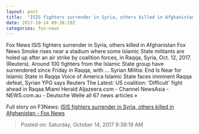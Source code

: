 ```yaml
---
layout: post
title:  "ISIS fighters surrender in Syria, others killed in Afghanistan - Fox News"
date: 2017-10-14 09:38:19Z
categories: fox-news
---
```


Fox News ISIS fighters surrender in Syria, others killed in Afghanistan Fox News Smoke rises near a stadium where some Islamic State militants are holed up after an air strike by coalition forces, in Raqqa, Syria, Oct. 12, 2017. (Reuters). Around 100 fighters from the Islamic State group have surrendered since Friday in Raqqa, with ... Syrian Militia: End Is Near for Islamic State in Raqqa Voice of America Islamic State faces imminent Raqqa defeat, Syrian YPG says Reuters The Latest: US coalition: 'Difficult' fight ahead in Raqaa Miami Herald Aljazeera.com - Channel NewsAsia - NEWS.com.au - Deutsche Welle all 67 news articles »


Full story on F3News: [ISIS fighters surrender in Syria, others killed in Afghanistan - Fox News](http://www.f3nws.com/n/ycpqqH)

> Posted on: Saturday, October 14, 2017 9:38:19 AM
